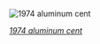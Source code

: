 
![1974 aluminum cent](https://upload.wikimedia.org/wikipedia/commons/thumb/7/7c/US-00010-One_Cent_%281974%29_Aluminum.jpg/825px-US-00010-One_Cent_%281974%29_Aluminum.jpg)

*[1974 aluminum cent](https://wikipedia.org/wiki/File:US-00010-One_Cent_(1974)_Aluminum.jpg)*
